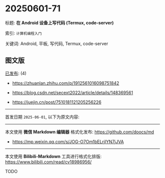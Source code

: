 # 20250601-71

标题:
**在 Android 设备上写代码 (Termux, code-server)**

索引: `计算机编程入门`

关键词: Android, 平板, 写代码, Termux, code-server


## 图文版

[已发布](./a.md): (4)

+ <https://zhuanlan.zhihu.com/p/1912561016098751842>

+ <https://blog.csdn.net/secext2022/article/details/148369561>

+ <https://juejin.cn/post/7510181121205256226>

----

首发日期 `2025-06-01`, 以下为原文内容:

----

本文使用 **微信 Markdown 编辑器** 格式化发布: <https://github.com/doocs/md>

+ <https://mp.weixin.qq.com/s/JOG-O7Om1bELrjIYN7jJVA>

----

本文使用 **Bilibili-Markdown** 工具进行格式化排版:
<https://www.bilibili.com/read/cv18986956/>

TODO

